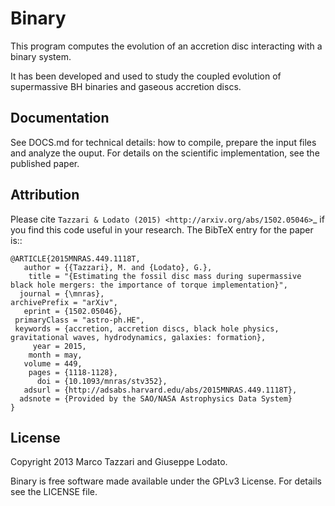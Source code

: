 Binary
=====

This program computes the evolution of an accretion disc interacting with a binary system. 

It has been developed and used to study the coupled evolution of supermassive BH binaries and gaseous
accretion discs. 


Documentation
-------------

See DOCS.md for technical details: how to compile, prepare the input files and analyze the ouput.
For details on the scientific implementation, see the published paper.

Attribution
-----------

Please cite `Tazzari & Lodato (2015)
<http://arxiv.org/abs/1502.05046>`_ if you find this code useful in your
research.
The BibTeX entry for the paper is::

	@ARTICLE{2015MNRAS.449.1118T,
	   author = {{Tazzari}, M. and {Lodato}, G.},
	    title = "{Estimating the fossil disc mass during supermassive black hole mergers: the importance of torque implementation}",
	  journal = {\mnras},
	archivePrefix = "arXiv",
	   eprint = {1502.05046},
	 primaryClass = "astro-ph.HE",
	 keywords = {accretion, accretion discs, black hole physics, gravitational waves, hydrodynamics, galaxies: formation},
	     year = 2015,
	    month = may,
	   volume = 449,
	    pages = {1118-1128},
	      doi = {10.1093/mnras/stv352},
	   adsurl = {http://adsabs.harvard.edu/abs/2015MNRAS.449.1118T},
	  adsnote = {Provided by the SAO/NASA Astrophysics Data System}
	}


License
-------

Copyright 2013 Marco Tazzari and Giuseppe Lodato.

Binary is free software made available under the GPLv3 License. For details see
the LICENSE file.


	